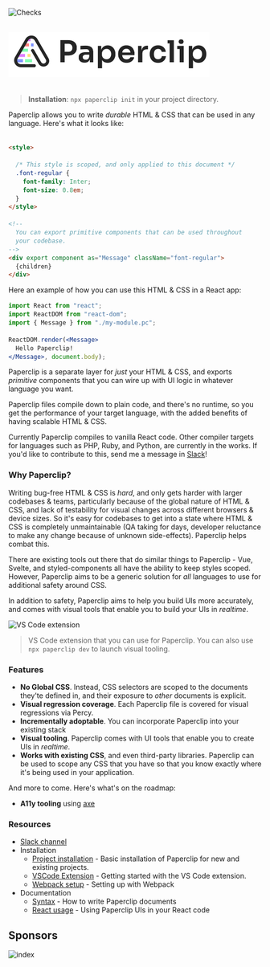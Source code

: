 ![Checks](https://github.com/crcn/paperclip/workflows/Checks/badge.svg?branch=master)

<br />

<div style="text-align: left; margin-bottom: 32px;">
  <img src="assets/logo-outline-5.png" width="400">
</div>

> **Installation**: `npx paperclip init` in your project directory.

<!-- ✨ **Wanna kick the tires around a bit? Check out the [Playground](http://playground.paperclip.dev)!** ✨ -->


Paperclip allows you to write _durable_ HTML & CSS that can be used in any language. Here's what it looks like:

```html

<style>

  /* This style is scoped, and only applied to this document */
  .font-regular {
    font-family: Inter;
    font-size: 0.8em;
  }
</style>

<!--  
  You can export primitive components that can be used throughout
  your codebase.
-->
<div export component as="Message" className="font-regular">
  {children}
</div>
```

Here an example of how you can use this HTML & CSS in a React app:

```jsx
import React from "react";
import ReactDOM from "react-dom";
import { Message } from "./my-module.pc";

ReactDOM.render(<Message>
  Hello Paperclip!
</Message>, document.body);
```

Paperclip is a separate layer for _just_ your HTML & CSS, and exports _primitive_ components that you can wire up with UI logic in whatever language you want. 

Paperclip files compile down to plain code, and there's no runtime, so you get the performance of your target language, with the added benefits of having scalable HTML & CSS. 

Currently Paperclip compiles to vanilla React code. Other compiler targets for languages such as PHP, Ruby, and Python, are currently in the works. If you'd like to contribute to this, send me a message in [Slack](https://join.slack.com/t/paperclipglobal/shared_invite/zt-o6bbeo6d-2zdyFdR5je8PjCp6buF_Gg)!

### Why Paperclip?

Writing bug-free HTML & CSS is _hard_, and only gets harder with larger codebases & teams, particularly because of the global nature of HTML & CSS, and lack of testability for visual changes across different browsers & device sizes. So it's easy for codebases to get into a state where HTML & CSS is completely unmaintainable (QA taking for days, developer reluctance to make any change because of unknown side-effects). Paperclip helps combat this.

There are existing tools out there that do similar things to Paperclip - Vue, Svelte, and styled-components all have the ability to keep styles scoped. However, Paperclip aims to be a generic solution for _all_ languages to use for additional safety around CSS.

In addition to safety, Paperclip aims to help you build UIs more accurately, and comes with visual tools that enable you to build your UIs in _realtime_. 

![VS Code extension](assets/design-system.gif)

> VS Code extension that you can use for Paperclip. You can also use `npx paperclip dev` to launch visual tooling.

### Features

- **No Global CSS**. Instead, CSS selectors are scoped to the documents they'te defined in, and their exposure to _other_ documents is explicit.
- **Visual regression coverage**. Each Paperclip file is covered for visual regressions via Percy.
- **Incrementally adoptable**. You can incorporate Paperclip into your existing stack
- **Visual tooling**. Paperclip comes with UI tools that enable you to create UIs in _realtime_. 
- **Works with existing CSS**, and even third-party libraries. Paperclip can be used to scope any CSS that you have so that you know exactly where it's being used in your application.

And more to come. Here's what's on the roadmap:

- **A11y tooling** using [axe](https://www.deque.com/axe/)

### Resources

- [Slack channel](https://join.slack.com/t/paperclipglobal/shared_invite/zt-o6bbeo6d-2zdyFdR5je8PjCp6buF_Gg)
- Installation
  - [Project installation](https://paperclip.dev/docs/) - Basic installation of Paperclip for new and existing projects.
  - [VSCode Extension](https://paperclip.dev/docs/) - Getting started with the VS Code extension.
  - [Webpack setup](https://paperclip.dev/docs/configure-webpack) - Setting up with Webpack
- Documentation
  - [Syntax](https://paperclip.dev/docs/usage-syntax) - How to write Paperclip documents
  - [React usage](https://paperclip.dev/docs/usage-react) - Using Paperclip UIs in your React code



## Sponsors

![index](https://user-images.githubusercontent.com/757408/105444620-254d8d80-5ca9-11eb-97c8-9c0fd66408d4.png)


